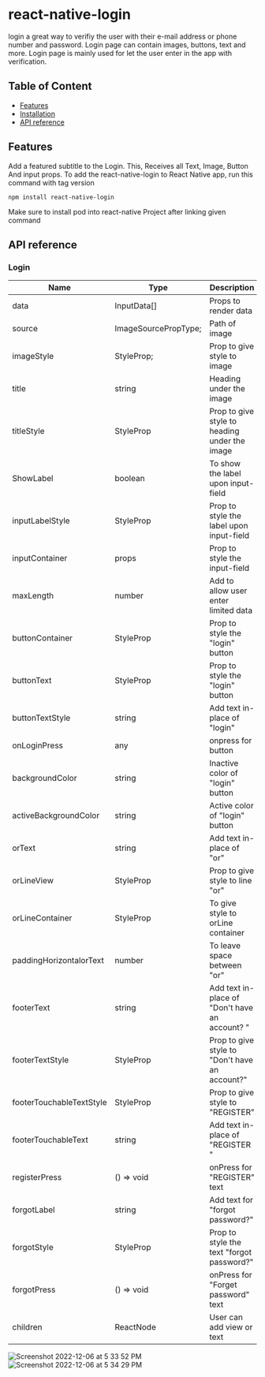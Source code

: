 # react-native-login

login a great way to verifiy the user with their e-mail address or phone number and password. Login page can contain images, buttons, text and more. Login page is mainly used for let the user enter in the app with verification.

## Table of Content

- [Features](#features)
- [Installation](#installation)
- [API reference](#api-reference)

## Features

Add a featured subtitle to the Login. This, Receives all Text, Image, Button And input props.
To add the react-native-login to React Native app, run this command with tag version

```
npm install react-native-login
```

Make sure to install pod into react-native Project after linking given command

## API reference

### Login

| Name | Type  | Description          |
| ---- | ----- | -------------------- |
| data | InputData[] | Props to render data |
| source |  ImageSourcePropType; |  Path of image |
| imageStyle | StyleProp<ImageStyle>; |Prop to give style to image |
| title | string | Heading under the image |
| titleStyle | StyleProp<TextStyle> | Prop to give style to heading under the image |
| ShowLabel | boolean | To show the label upon input-field |
| inputLabelStyle | StyleProp<ViewStyle> | Prop to style  the label upon input-field |
| inputContainer | props | Prop to style  the input-field |
| maxLength | number | Add to allow user enter limited data |
| buttonContainer | StyleProp<ViewStyle> | Prop to style the "login" button |
| buttonText | StyleProp<ViewStyle> | Prop to style the "login" button |
| buttonTextStyle | string | Add text in-place of "login" |
| onLoginPress | any | onpress for button |
| backgroundColor | string | Inactive color of "login" button |
| activeBackgroundColor | string | Active color of "login" button |
| orText | string | Add text in-place of "or" |
| orLineView | StyleProp<ViewStyle> | Prop to give style to line "or" |
| orLineContainer | StyleProp<ViewStyle> | To give style to orLine container|
| paddingHorizontalorText | number | To leave space between "or" |
| footerText | string | Add text in-place of "Don't have an account? " |
| footerTextStyle | StyleProp<TextStyle> | Prop to give style to  "Don't have an account?" |
| footerTouchableTextStyle | StyleProp<TextStyle> | Prop to give style to  "REGISTER" |
| footerTouchableText | string | Add text in-place of "REGISTER " |
| registerPress | () => void | onPress for "REGISTER" text |
| forgotLabel | string | Add text for "forgot password?" |
| forgotStyle | StyleProp<TextStyle> | Prop to style the text "forgot password?" |
| forgotPress | () => void | onPress for "Forget password" text |
| children | ReactNode| User can add view or text |

![Screenshot 2022-12-06 at 5 33 52 PM](https://user-images.githubusercontent.com/24438876/205907066-d81db9cf-73fb-4621-a294-64bcdc71c6ee.png)
![Screenshot 2022-12-06 at 5 34 29 PM](https://user-images.githubusercontent.com/24438876/205907330-69b1023d-508e-43cd-b6f6-b7ae2251ccfb.png)
